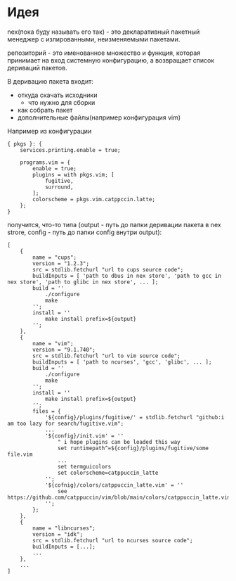 # Идея
nex(пока буду называть его так) - это декларативный пакетный менеджер с излированными, неизменяемыми пакетами.

репозиторий - это именованное множество и функция, которая принимает на вход системную конфигурацию, а возвращает список дериваций пакетов.

В деривацию пакета входит:
  - откуда скачать исходники
	- что нужно для сборки
  - как собрать пакет
  - дополнительные файлы(например конфигурация vim)


Например из конфигурации

```
{ pkgs }: {
	services.printing.enable = true;
	
	programs.vim = {
		enable = true;
		plugins = with pkgs.vim; [
			fugitive,
			surround,
		];
		colorscheme = pkgs.vim.catppccin.latte;
	};
}
```

получится, что-то типа (output - путь до папки деривации пакета в nex strore, config - путь до папки config внутри output):

```
[
	{
		name = "cups";
		version = "1.2.3";
		src = stdlib.fetchurl "url to cups source code";
		buildInputs = [ 'path to dbus in nex store', 'path to gcc in nex store', 'path to glibc in nex store', ... ];
		build = ''
			./configure
			make
		'';
		install = ''
			make install prefix=${output}
		'';
	},
	{
		name = "vim";
		version = "9.1.740";
		src = stdlib.fetchurl "url to vim source code";
		buildInputs = [ 'path to ncurses', 'gcc', 'glibc', ... ];
		build = ''
			./configure
			make
		'';
		install = ''
			make install prefix=${output}
		'';
		files = {
			'${config}/plugins/fugitive/' = stdlib.fetchurl "github:i am too lazy for search/fugitive.vim";
			...
			'${config}/init.vim' = ''
				" i hope plugins can be loaded this way
				set runtimepath^=${config}/plugins/fugitive/some file.vim
				...
				set termguicolors
				set colorscheme=catppuccin_latte
			'';
			'${cofnig}/colors/catppuccin_latte.vim' = ''
				see https://github.com/catppuccin/vim/blob/main/colors/catppuccin_latte.vim
			'';
		};
	},
	{
		name = "libncurses";
		version = "idk";
		src = stdlib.fetchurl "url to ncurses source code";
		buildInputs = [...];
		...
	},
	...
]
```
